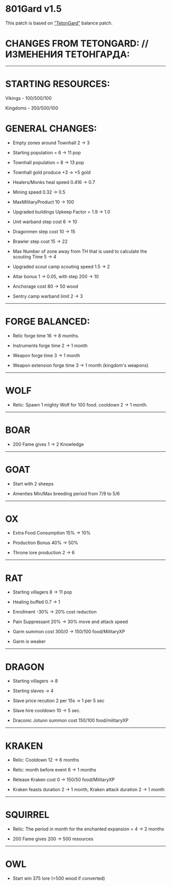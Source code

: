 # 801Gard v1.5

This patch is based on ["TetonGard"](https://github.com/tetonbl4/tetongard) balance patch. 

# CHANGES FROM TETONGARD: // ИЗМЕНЕНИЯ ТЕТОНГАРДА:
----------------------------------------------------------------
# STARTING RESOURCES:

Vikings - 100/500/100

Kingdoms - 350/500/100

# GENERAL CHANGES: 

- Empty zones around Townhall 2 -> 3

- Starting population = 6 -> 11 pop

- Townhall population = 8 -> 13 pop

- Townhall gold produce +3 -> +5 gold

- Healers/Monks heal speed 0.416 -> 0.7

- Mining speed 0.32 -> 0.5

- MaxMilitaryProduct 10 -> 100

- Upgraded buildings Upkeep Factor = 1.9 -> 1.0

- Unit warband step cost 6 -> 10

- Dragonmen step cost 10 -> 15

- Brawler step cost 15 -> 22

- Max Number of zone away from TH that is used to calculate the scouting Time 5 -> 4

- Upgraded scout camp scouting speed 1.5 -> 2

- Altar bonus 1 -> 0.05, with step 200 -> 10

- Anchorage cost 80 -> 50 wood

- Sentry camp warband limit 2 -> 3

----------------------------------------------------------------
# FORGE BALANCED:

- Relic forge time 16 -> 8 months.

- Instruments forge time 2 -> 1 month

- Weapon forge time 3 -> 1 month

- Weapon extension forge time 3 -> 1 month (kingdom's weapons)

----------------------------------------------------------------
# WOLF

- Relic: Spawn 1 mighty Wolf for 100 food. cooldown 2 -> 1 month.

----------------------------------------------------------------
# BOAR

- 200 Fame gives 1 -> 2 Knowledge

----------------------------------------------------------------
# GOAT

- Start with 2 sheeps

- Amenties Min/Max breeding period from 7/9 to 5/6

----------------------------------------------------------------
# OX

- Extra Food Consumption 15% -> 10%

- Production Bonus 40% -> 50%

- Throne lore production 2 -> 6

----------------------------------------------------------------
# RAT

- Starting villagers 8 -> 11 pop

- Healing buffed 0.7 -> 1

- Enrollment -30% -> 20% cost reduction

- Pain Suppressant 20% -> 30% move and attack speed

- Garm summon cost 300/0 -> 150/100 food/MilitaryXP

- Garm is weaker

----------------------------------------------------------------
# DRAGON

- Starting villagers -> 8 

- Starting slaves -> 4

- Slave price recution 2 per 15s -> 1 per 5 sec

- Slave hire cooldown 10 -> 5 sec.

- Draconic Jotunn summon cost 150/100 food/militaryXP

----------------------------------------------------------------
# KRAKEN 

- Relic: Cooldown 12 -> 6 months

- Relic: month before event 6 -> 1 months

- Release Kraken cost 0 -> 150/50 food/MilitaryXP

- Kraken feasts duration 2 -> 1 month, Kraken attack duration 2 -> 1 month

----------------------------------------------------------------
# SQUIRREL

- Relic: The period in month for the enchanted expansion = 4 -> 2 months

- 200 Fame gives 200 -> 500 resources

----------------------------------------------------------------
# OWL

- Start win 375 lore (=500 wood if converted)
